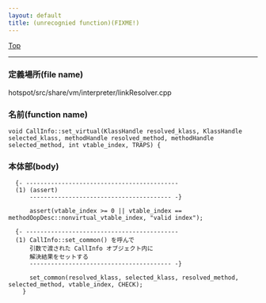 ```yaml
---
layout: default
title: (unrecognied function)(FIXME!)
---
```

[Top](../index.html)

--- 
### 定義場所(file name)
hotspot/src/share/vm/interpreter/linkResolver.cpp

### 名前(function name)
```
void CallInfo::set_virtual(KlassHandle resolved_klass, KlassHandle selected_klass, methodHandle resolved_method, methodHandle selected_method, int vtable_index, TRAPS) {
```

### 本体部(body)
```
  {- -------------------------------------------
  (1) (assert)
      ---------------------------------------- -}

	  assert(vtable_index >= 0 || vtable_index == methodOopDesc::nonvirtual_vtable_index, "valid index");

  {- -------------------------------------------
  (1) CallInfo::set_common() を呼んで
      引数で渡された CallInfo オブジェクト内に
      解決結果をセットする
      ---------------------------------------- -}

	  set_common(resolved_klass, selected_klass, resolved_method, selected_method, vtable_index, CHECK);
	}
	
```


